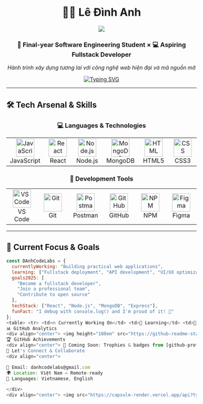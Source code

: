 <div align="center">

# 👨‍💻 Lê Đình Anh

<img src="https://capsule-render.vercel.app/api?type=waving&color=gradient&customColorList=6,11,20&height=100&section=header&text=Software%20Engineer&fontSize=30&fontColor=fff&animation=fadeIn"/>

### 🚀 Final-year Software Engineering Student × 💻 Aspiring Fullstack Developer  
*Hành trình xây dựng tương lai với công nghệ web hiện đại và mã nguồn mở*

[![Typing SVG](https://readme-typing-svg.demolab.com?font=Fira+Code&weight=500&size=22&duration=3000&pause=1000&color=00D9FF&center=true&vCenter=true&multiline=true&width=700&height=100&lines=🌟+Passionate+about+Web+Development;🔥+Learning+Fullstack+JavaScript;⚡+Turning+Ideas+into+Web+Apps;🎯+Building+the+Future+with+Code)](https://git.io/typing-svg)

</div>

---

## 🛠️ Tech Arsenal & Skills

<div align="center">

### 💻 Languages & Technologies

<table>
<tr>
  <td align="center" width="96">
    <img src="https://skillicons.dev/icons?i=js" width="48" height="48" alt="JavaScript" /><br>JavaScript
  </td>
  <td align="center" width="96">
    <img src="https://skillicons.dev/icons?i=react" width="48" height="48" alt="React" /><br>React
  </td>
  <td align="center" width="96">
    <img src="https://skillicons.dev/icons?i=nodejs" width="48" height="48" alt="Node.js" /><br>Node.js
  </td>
  <td align="center" width="96">
    <img src="https://skillicons.dev/icons?i=mongodb" width="48" height="48" alt="MongoDB" /><br>MongoDB
  </td>
  <td align="center" width="96">
    <img src="https://skillicons.dev/icons?i=html" width="48" height="48" alt="HTML" /><br>HTML5
  </td>
  <td align="center" width="96">
    <img src="https://skillicons.dev/icons?i=css" width="48" height="48" alt="CSS" /><br>CSS3
  </td>
</tr>
</table>

### 🧰 Development Tools

<table>
<tr>
  <td align="center" width="96">
    <img src="https://skillicons.dev/icons?i=vscode" width="48" height="48" alt="VS Code" /><br>VS Code
  </td>
  <td align="center" width="96">
    <img src="https://skillicons.dev/icons?i=git" width="48" height="48" alt="Git" /><br>Git
  </td>
  <td align="center" width="96">
    <img src="https://skillicons.dev/icons?i=postman" width="48" height="48" alt="Postman" /><br>Postman
  </td>
  <td align="center" width="96">
    <img src="https://skillicons.dev/icons?i=github" width="48" height="48" alt="GitHub" /><br>GitHub
  </td>
  <td align="center" width="96">
    <img src="https://skillicons.dev/icons?i=npm" width="48" height="48" alt="NPM" /><br>NPM
  </td>
  <td align="center" width="96">
    <img src="https://skillicons.dev/icons?i=figma" width="48" height="48" alt="Figma" /><br>Figma
  </td>
</tr>
</table>

</div>

---

## 🎯 Current Focus & Goals

```js
const DAnhCodeLabs = {
  currentlyWorking: "Building practical web applications",
  learning: ["Fullstack deployment", "API development", "UI/UX optimization"],
  goals2025: [
    "Become a fullstack developer",
    "Join a professional team",
    "Contribute to open source"
  ],
  techStack: ["React", "Node.js", "MongoDB", "Express"],
  funFact: "I debug with console.log() and I'm proud of it! 🐛"
};
<table> <tr> <td>🔥 Currently Working On</td> <td>📘 Learning</td> <td>🎯 2025 Goals</td> </tr> <tr> <td>🌐 Practical web projects</td> <td>🚀 Fullstack deployment</td> <td>💼 Professional fullstack developer</td> </tr> <tr> <td>⚛️ React & Node.js skills</td> <td>🔧 API development with MongoDB</td> <td>🏢 Join a professional environment</td> </tr> <tr> <td>📊 Active GitHub commits</td> <td>🎨 UI/UX optimization</td> <td>🌟 Contribute to open source</td> </tr> </table>
📊 GitHub Analytics
<div align="center"> <img height="180em" src="https://github-readme-stats.vercel.app/api?username=DAnhCodeLabs&show_icons=true&theme=tokyonight&hide_border=true&bg_color=0D1117&title_color=00D9FF&icon_color=00D9FF&text_color=FFFFFF&count_private=true&include_all_commits=true"/> <img height="180em" src="https://github-readme-stats.vercel.app/api/top-langs/?username=DAnhCodeLabs&layout=compact&theme=tokyonight&hide_border=true&bg_color=0D1117&title_color=00D9FF&text_color=FFFFFF&langs_count=8"/> <img src="https://github-readme-streak-stats.herokuapp.com/?user=DAnhCodeLabs&theme=tokyonight&hide_border=true&background=0D1117&stroke=00D9FF&ring=00D9FF&fire=FF6B6B&currStreakLabel=00D9FF"/> </div>
🏆 GitHub Achievements
<div align="center"> 🚧 Coming Soon: Trophies & badges from [github-profile-trophy](https://github.com/ryo-ma/github-profile-trophy) </div>
🤝 Let's Connect & Collaborate
<div align="center">

📧 Email: danhcodelabs@gmail.com
🌍 Location: Việt Nam — Remote-ready
💬 Languages: Vietnamese, English

</div>
<div align="center"> <img src="https://capsule-render.vercel.app/api?type=waving&color=gradient&customColorList=6,11,20&height=100&section=footer&text=Thanks%20for%20visiting!%20⭐&fontSize=16&fontColor=fff&animation=twinkling"/> </div> ```
